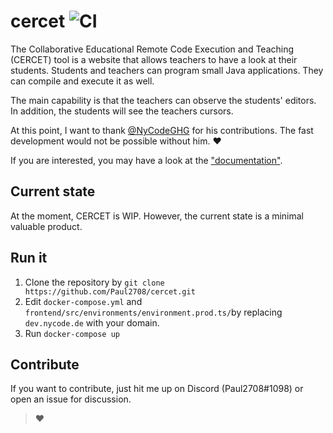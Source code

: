 # cercet ![CI](https://github.com/Paul2708/cercet/workflows/CI/badge.svg)

The Collaborative Educational Remote Code Execution and Teaching (CERCET) tool is a website that allows teachers to have a look at their students.
Students and teachers can program small Java applications.
They can compile and execute it as well.

The main capability is that the teachers can observe the students' editors.
In addition, the students will see the teachers cursors.

At this point, I want to thank [@NyCodeGHG](https://github.com/NyCodeGHG) for his contributions.
The fast development would not be possible without him. :heart:

If you are interested, you may have a look at the ["documentation"](./documentation).

## Current state
At the moment, CERCET is WIP.
However, the current state is a minimal valuable product.

## Run it
1. Clone the repository by `git clone https://github.com/Paul2708/cercet.git`
2. Edit `docker-compose.yml` and `frontend/src/environments/environment.prod.ts/`by replacing `dev.nycode.de` with your domain.
3. Run `docker-compose up`

## Contribute
If you want to contribute, just hit me up on Discord (Paul2708#1098) or open an issue for discussion.

> :heart: